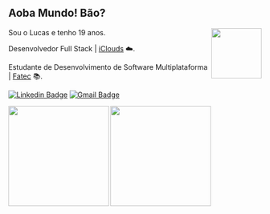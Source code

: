 ## Aoba Mundo! Bão?

  <img align="right" height="100" src="https://media.giphy.com/media/vvcvtGPa4hSiN4TgeY/giphy.gif"/>

  Sou o Lucas e tenho 19 anos.
  
  Desenvolvedor Full Stack | [iClouds](https://github.com/iClouds-Sistemas-Web) ☁️.
  
  Estudante de Desenvolvimento de Software Multiplataforma | [Fatec](https://fatecsjc-prd.azurewebsites.net/) 📚.
  
  [![Linkedin Badge](https://img.shields.io/badge/-Lucas%20Braz-2777b5?style=flat-square&logo=Linkedin&logoColor=white&link=https://www.linkedin.com/in/lucas-braz-dias/)](https://www.linkedin.com/in/lucas-braz-dias/) 
  [![Gmail Badge](https://img.shields.io/badge/-lucasbrzdias@gmail.com-ac3d32?style=flat-square&logo=Gmail&logoColor=white&link=mailto:lucasbrzdias@gmail.com)](mailto:lucasbrzdias@gmail.com)
  
  <img height="200" align="left" src="https://media4.giphy.com/media/TcdpZwYDPlWXC/giphy.gif"/>
  <img align="left" height="200" src="https://64.media.tumblr.com/fc7eb06f16f4307687b8f4e2fafdc683/tumblr_pm2cyxOYl01vg0r9to1_540.gifv"/>
 

